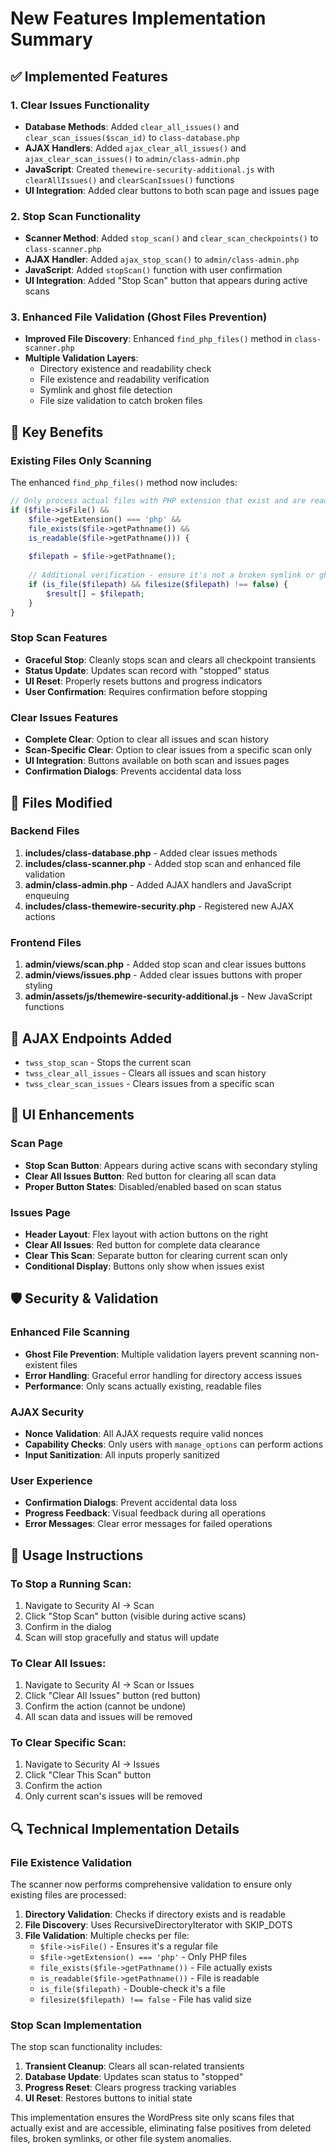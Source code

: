 # New Features Implementation Summary

## ✅ Implemented Features

### 1. Clear Issues Functionality
- **Database Methods**: Added `clear_all_issues()` and `clear_scan_issues($scan_id)` to `class-database.php`
- **AJAX Handlers**: Added `ajax_clear_all_issues()` and `ajax_clear_scan_issues()` to `admin/class-admin.php`
- **JavaScript**: Created `themewire-security-additional.js` with `clearAllIssues()` and `clearScanIssues()` functions
- **UI Integration**: Added clear buttons to both scan page and issues page

### 2. Stop Scan Functionality
- **Scanner Method**: Added `stop_scan()` and `clear_scan_checkpoints()` to `class-scanner.php`
- **AJAX Handler**: Added `ajax_stop_scan()` to `admin/class-admin.php`
- **JavaScript**: Added `stopScan()` function with user confirmation
- **UI Integration**: Added "Stop Scan" button that appears during active scans

### 3. Enhanced File Validation (Ghost Files Prevention)
- **Improved File Discovery**: Enhanced `find_php_files()` method in `class-scanner.php`
- **Multiple Validation Layers**:
  - Directory existence and readability check
  - File existence and readability verification
  - Symlink and ghost file detection
  - File size validation to catch broken files

## 🎯 Key Benefits

### Existing Files Only Scanning
The enhanced `find_php_files()` method now includes:
```php
// Only process actual files with PHP extension that exist and are readable
if ($file->isFile() && 
    $file->getExtension() === 'php' && 
    file_exists($file->getPathname()) && 
    is_readable($file->getPathname())) {
    
    $filepath = $file->getPathname();
    
    // Additional verification - ensure it's not a broken symlink or ghost file
    if (is_file($filepath) && filesize($filepath) !== false) {
        $result[] = $filepath;
    }
}
```

### Stop Scan Features
- **Graceful Stop**: Cleanly stops scan and clears all checkpoint transients
- **Status Update**: Updates scan record with "stopped" status
- **UI Reset**: Properly resets buttons and progress indicators
- **User Confirmation**: Requires confirmation before stopping

### Clear Issues Features
- **Complete Clear**: Option to clear all issues and scan history
- **Scan-Specific Clear**: Option to clear issues from a specific scan only
- **UI Integration**: Buttons available on both scan and issues pages
- **Confirmation Dialogs**: Prevents accidental data loss

## 📂 Files Modified

### Backend Files
1. **includes/class-database.php** - Added clear issues methods
2. **includes/class-scanner.php** - Added stop scan and enhanced file validation
3. **admin/class-admin.php** - Added AJAX handlers and JavaScript enqueuing
4. **includes/class-themewire-security.php** - Registered new AJAX actions

### Frontend Files
1. **admin/views/scan.php** - Added stop scan and clear issues buttons
2. **admin/views/issues.php** - Added clear issues buttons with proper styling
3. **admin/assets/js/themewire-security-additional.js** - New JavaScript functions

## 🔧 AJAX Endpoints Added

- `twss_stop_scan` - Stops the current scan
- `twss_clear_all_issues` - Clears all issues and scan history
- `twss_clear_scan_issues` - Clears issues from a specific scan

## 🎨 UI Enhancements

### Scan Page
- **Stop Scan Button**: Appears during active scans with secondary styling
- **Clear All Issues Button**: Red button for clearing all scan data
- **Proper Button States**: Disabled/enabled based on scan status

### Issues Page
- **Header Layout**: Flex layout with action buttons on the right
- **Clear All Issues**: Red button for complete data clearance
- **Clear This Scan**: Separate button for clearing current scan only
- **Conditional Display**: Buttons only show when issues exist

## 🛡️ Security & Validation

### Enhanced File Scanning
- **Ghost File Prevention**: Multiple validation layers prevent scanning non-existent files
- **Error Handling**: Graceful error handling for directory access issues
- **Performance**: Only scans actually existing, readable files

### AJAX Security
- **Nonce Validation**: All AJAX requests require valid nonces
- **Capability Checks**: Only users with `manage_options` can perform actions
- **Input Sanitization**: All inputs properly sanitized

### User Experience
- **Confirmation Dialogs**: Prevent accidental data loss
- **Progress Feedback**: Visual feedback during all operations
- **Error Messages**: Clear error messages for failed operations

## 🚀 Usage Instructions

### To Stop a Running Scan:
1. Navigate to Security AI → Scan
2. Click "Stop Scan" button (visible during active scans)
3. Confirm in the dialog
4. Scan will stop gracefully and status will update

### To Clear All Issues:
1. Navigate to Security AI → Scan or Issues
2. Click "Clear All Issues" button (red button)
3. Confirm the action (cannot be undone)
4. All scan data and issues will be removed

### To Clear Specific Scan:
1. Navigate to Security AI → Issues
2. Click "Clear This Scan" button
3. Confirm the action
4. Only current scan's issues will be removed

## 🔍 Technical Implementation Details

### File Existence Validation
The scanner now performs comprehensive validation to ensure only existing files are processed:

1. **Directory Validation**: Checks if directory exists and is readable
2. **File Discovery**: Uses RecursiveDirectoryIterator with SKIP_DOTS
3. **File Validation**: Multiple checks per file:
   - `$file->isFile()` - Ensures it's a regular file
   - `$file->getExtension() === 'php'` - Only PHP files
   - `file_exists($file->getPathname())` - File actually exists
   - `is_readable($file->getPathname())` - File is readable
   - `is_file($filepath)` - Double-check it's a file
   - `filesize($filepath) !== false` - File has valid size

### Stop Scan Implementation
The stop scan functionality includes:

1. **Transient Cleanup**: Clears all scan-related transients
2. **Database Update**: Updates scan status to "stopped"
3. **Progress Reset**: Clears progress tracking variables
4. **UI Reset**: Restores buttons to initial state

This implementation ensures the WordPress site only scans files that actually exist and are accessible, eliminating false positives from deleted files, broken symlinks, or other file system anomalies.

